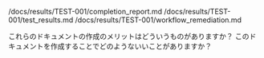 /docs/results/TEST-001/completion_report.md
/docs/results/TEST-001/test_results.md
/docs/results/TEST-001/workflow_remediation.md

これらのドキュメントの作成のメリットはどういうものがありますか？
このドキュメントを作成することでどのようないいことがありますか？


